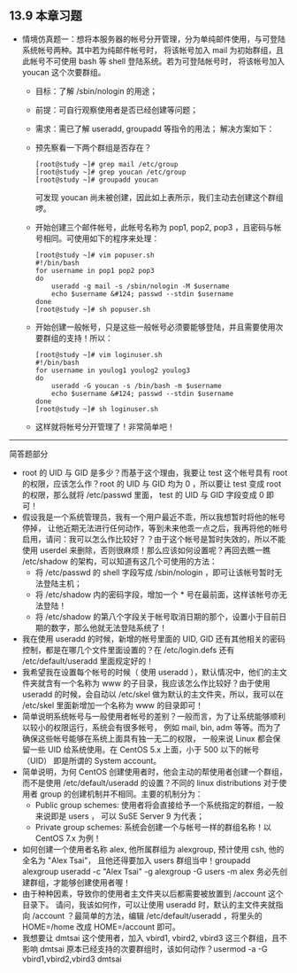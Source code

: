 ## 13.9 本章习题

- 情境仿真题一：想将本服务器的帐号分开管理，分为单纯邮件使用，与可登陆系统帐号两种。其中若为纯邮件帐号时， 将该帐号加入 mail 为初始群组，且此帐号不可使用 bash 等 shell 登陆系统。若为可登陆帐号时， 将该帐号加入 youcan 这个次要群组。

  - 目标：了解 /sbin/nologin 的用途；

  - 前提：可自行观察使用者是否已经创建等问题；

  - 需求：需已了解 useradd, groupadd 等指令的用法； 解决方案如下：

  - 预先察看一下两个群组是否存在？

    ```
    [root@study ~]# grep mail /etc/group
    [root@study ~]# grep youcan /etc/group
    [root@study ~]# groupadd youcan
    ```

    可发现 youcan 尚未被创建，因此如上表所示，我们主动去创建这个群组啰。

  - 开始创建三个邮件帐号，此帐号名称为 pop1, pop2, pop3 ，且密码与帐号相同。可使用如下的程序来处理：

    ```
    [root@study ~]# vim popuser.sh
    #!/bin/bash
    for username in pop1 pop2 pop3
    do
        useradd -g mail -s /sbin/nologin -M $username
        echo $username &#124; passwd --stdin $username
    done
    [root@study ~]# sh popuser.sh
    ```

  - 开始创建一般帐号，只是这些一般帐号必须要能够登陆，并且需要使用次要群组的支持！所以：

    ```
    [root@study ~]# vim loginuser.sh
    #!/bin/bash
    for username in youlog1 youlog2 youlog3
    do
        useradd -G youcan -s /bin/bash -m $username
        echo $username &#124; passwd --stdin $username
    done
    [root@study ~]# sh loginuser.sh
    ```

  - 这样就将帐号分开管理了！非常简单吧！

------

简答题部分

- root 的 UID 与 GID 是多少？而基于这个理由，我要让 test 这个帐号具有 root 的权限，应该怎么作？root 的 UID 与 GID 均为 0 ，所以要让 test 变成 root 的权限，那么就将 /etc/passwd 里面， test 的 UID 与 GID 字段变成 0 即可！
- 假设我是一个系统管理员，我有一个用户最近不乖，所以我想暂时将他的帐号停掉， 让他近期无法进行任何动作，等到未来他乖一点之后，我再将他的帐号启用，请问：我可以怎么作比较好？？由于这个帐号是暂时失效的，所以不能使用 userdel 来删除，否则很麻烦！那么应该如何设置呢？再回去瞧一瞧 /etc/shadow 的架构，可以知道有这几个可使用的方法：
  - 将 /etc/passwd 的 shell 字段写成 /sbin/nologin ，即可让该帐号暂时无法登陆主机；
  - 将 /etc/shadow 内的密码字段，增加一个 * 号在最前面，这样该帐号亦无法登陆！
  - 将 /etc/shadow 的第八个字段关于帐号取消日期的那个，设置小于目前日期的数字，那么他就无法登陆系统了！
- 我在使用 useradd 的时候，新增的帐号里面的 UID, GID 还有其他相关的密码控制，都是在哪几个文件里面设置的？在 /etc/login.defs 还有 /etc/default/useradd 里面规定好的！
- 我希望我在设置每个帐号的时候（ 使用 useradd ），默认情况中，他们的主文件夹就含有一个名称为 www 的子目录，我应该怎么作比较好？由于使用 useradd 的时候，会自动以 /etc/skel 做为默认的主文件夹，所以，我可以在 /etc/skel 里面新增加一个名称为 www 的目录即可！
- 简单说明系统帐号与一般使用者帐号的差别？一般而言，为了让系统能够顺利以较小的权限运行，系统会有很多帐号， 例如 mail, bin, adm 等等。而为了确保这些帐号能够在系统上面具有独一无二的权限， 一般来说 Linux 都会保留一些 UID 给系统使用。在 CentOS 5.x 上面，小于 500 以下的帐号 （UID） 即是所谓的 System account。
- 简单说明，为何 CentOS 创建使用者时，他会主动的帮使用者创建一个群组，而不是使用 /etc/default/useradd 的设置？不同的 linux distributions 对于使用者 group 的创建机制并不相同。主要的机制分为：
  - Public group schemes: 使用者将会直接给予一个系统指定的群组，一般来说即是 users ， 可以 SuSE Server 9 为代表；
  - Private group schemes: 系统会创建一个与帐号一样的群组名称！以 CentOS 7.x 为例！
- 如何创建一个使用者名称 alex, 他所属群组为 alexgroup, 预计使用 csh, 他的全名为 "Alex Tsai"， 且他还得要加入 users 群组当中！groupadd alexgroup useradd -c "Alex Tsai" -g alexgroup -G users -m alex 务必先创建群组，才能够创建使用者喔！
- 由于种种因素，导致你的使用者主文件夹以后都需要被放置到 /account 这个目录下。 请问，我该如何作，可以让使用 useradd 时，默认的主文件夹就指向 /account ？最简单的方法，编辑 /etc/default/useradd ，将里头的 HOME=/home 改成 HOME=/account 即可。
- 我想要让 dmtsai 这个使用者，加入 vbird1, vbird2, vbird3 这三个群组，且不影响 dmtsai 原本已经支持的次要群组时，该如何动作？usermod -a -G vbird1,vbird2,vbird3 dmtsai